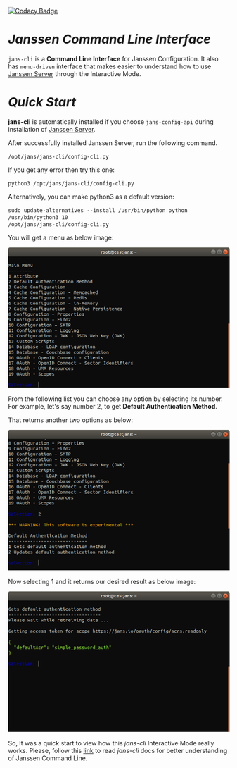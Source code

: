 [![Codacy Badge](https://app.codacy.com/project/badge/Grade/a0f9313eeef046c8810e153a6b7b4ff5)](https://www.codacy.com/gh/JanssenProject/jans-cli/dashboard?utm_source=github.com&amp;utm_medium=referral&amp;utm_content=JanssenProject/jans-cli&amp;utm_campaign=Badge_Grade)

# _Janssen Command Line Interface_
`jans-cli` is a **Command Line Interface** for Janssen Configuration. It also has `menu-driven` interface that makes easier to understand how to use [Janssen Server](https://github.com/JanssenProject/home) through the Interactive Mode.

# _Quick Start_

**jans-cli** is automatically installed if you choose `jans-config-api` during installation 
of [Janssen Server](https://github.com/JanssenProject/home).

After successfully installed Janssen Server, run the following command.
```
/opt/jans/jans-cli/config-cli.py
```
If you get any error then try this one:
```
python3 /opt/jans/jans-cli/config-cli.py
```

Alternatively, you can make python3 as a default version:
```
sudo update-alternatives --install /usr/bin/python python /usr/bin/python3 10
/opt/jans/jans-cli/config-cli.py
```

You will get a menu as below image:

![main-menu.png](docs/img/im-main.png)

From the following list you can choose any option by selecting its number. For example, let's say number 2,
to get **Default Authentication Method**.

That returns another two options as below:

![option-2-option.png](docs/img/im-default-auth-o2.png)

Now selecting 1 and it returns our desired result as below image:

![default-authentication-method.png](docs/img/im-cur-default-auth.png)

So, It was a quick start to view how this _jans-cli_ Interactive Mode really works. Please, follow this [link](docs) to read _jans-cli_ docs for better understanding of Janssen Command Line.
